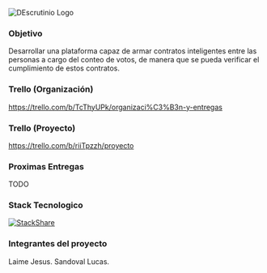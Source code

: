 ![DEscrutinio Logo](https://github.com/yoLUkAsss/DEscrutinio/blob/master/docs/logo.png)


### Objetivo

Desarrollar una plataforma capaz de armar contratos inteligentes entre las personas a cargo del conteo de votos, de manera que se pueda verificar el cumplimiento de estos contratos.

### Trello (Organización)

https://trello.com/b/TcThyUPk/organizaci%C3%B3n-y-entregas


### Trello (Proyecto)

https://trello.com/b/riiTpzzh/proyecto


### Proximas Entregas

TODO

### Stack Tecnologico

[![StackShare](https://img.shields.io/badge/tech-stack-0690fa.svg?style=flat)](https://stackshare.io/yoLUkAsss/descrutinio)


### Integrantes del proyecto

Laime Jesus.
Sandoval Lucas.


